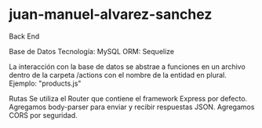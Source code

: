# juan-manuel-alvarez-sanchez

Back End

Base de Datos
Tecnología: MySQL
ORM: Sequelize

La interacción con la base de datos se abstrae a funciones en un archivo dentro de la carpeta /actions con el nombre de la entidad en plural. Ejemplo: "products.js"

Rutas
Se utiliza el Router que contiene el framework Express por defecto. Agregamos body-parser para enviar y recibir respuestas JSON.
Agregamos CORS por seguridad.
